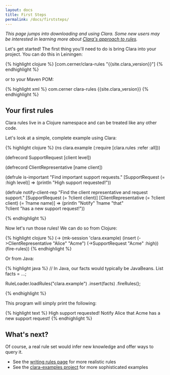 ```yaml
---
layout: docs
title: First Steps
permalink: /docs/firststeps/
---
```


*This page jumps into downloading and using Clara. Some new users may be interested in learning more about [Clara's approach to rules](/docs/approach).*

Let's get started! The first thing you'll need to do is bring Clara into your project. You can do this in Leiningen:

{% highlight clojure %}
[com.cerner/clara-rules "{{site.clara_version}}"]
{% endhighlight %}

or to your Maven POM:

{% highlight xml %}
<dependency>
  <groupId>com.cerner</groupId>
  <artifactId>clara-rules</artifactId>
  <version>{{site.clara_version}}</version>
</dependency>
{% endhighlight %}

## Your first rules

Clara rules live in a Clojure namespace and can be treated like any other code.

Let's look at a simple, complete example using Clara:

{% highlight clojure %}
(ns clara.example
  (:require [clara.rules :refer :all]))

(defrecord SupportRequest [client level])

(defrecord ClientRepresentative [name client])

(defrule is-important
  "Find important support requests."
  [SupportRequest (= :high level)]
  =>
  (println "High support requested!"))

(defrule notify-client-rep
  "Find the client representative and request support."
  [SupportRequest (= ?client client)]
  [ClientRepresentative (= ?client client) (= ?name name)]
  =>
  (println "Notify" ?name "that"  
          ?client "has a new support request!"))

{% endhighlight %}

Now let's run those rules! We can do so from Clojure:

{% highlight clojure %}
(-> (mk-session 'clara.example)
    (insert (->ClientRepresentative "Alice" "Acme")
            (->SupportRequest "Acme" :high))
    (fire-rules))
{% endhighlight %}

Or from Java:

{% highlight java %}
// In Java, our facts would typically be JavaBeans.
List<Object> facts = ...;

RuleLoader.loadRules("clara.example")
  .insert(facts)
  .fireRules();

{% endhighlight %}

This program will simply print the following:

{% highlight text %}
High support requested!
Notify Alice that Acme has a new support request!
{% endhighlight %}

## What's next?
Of course, a real rule set would infer new knowledge and offer ways to query it.

* See the [writing rules page](/docs/rules/) for more realistic rules
* See the [clara-examples project](https://github.com/cerner/clara-examples) for more sophisticated examples
